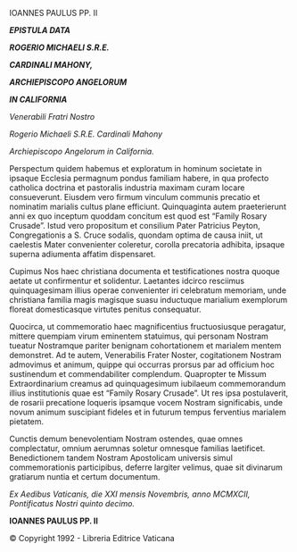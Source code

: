 IOANNES PAULUS PP. II

***EPISTULA DATA***

***ROGERIO MICHAELI S.R.E.***

***CARDINALI MAHONY,***

***ARCHIEPISCOPO ANGELORUM***

***IN CALIFORNIA***

*Venerabili Fratri Nostro*

*Rogerio Michaeli S.R.E. Cardinali Mahony*

*Archiepiscopo Angelorum in California.*

Perspectum quidem habemus et exploratum in hominum societate in ipsaque Ecclesia permagnum pondus familiam habere, in qua profecto catholica doctrina et pastoralis industria maximam curam locare consueverunt. Eiusdem vero firmum vinculum communis precatio et nominatim marialis cultus plane efficiunt. Quinquaginta autem praeterierunt anni ex quo inceptum quoddam concitum est quod est “Family Rosary Crusade”. Istud vero propositum et consilium Pater Patricius Peyton, Congregationis a S. Cruce sodalis, quondam optima de causa iniit, ut caelestis Mater convenienter coleretur, corolla precatoria adhibita, ipsaque superna adiumenta affatim dispensaret.

Cupimus Nos haec christiana documenta et testificationes nostra quoque aetate ut confirmentur et solidentur. Laetantes idcirco resciimus quinquagesimam illius operae convenienter iri celebratum memoriam, unde christiana familia magis magisque suasu inductuque marialium exemplorum floreat domesticasque virtutes penitus consequatur.

Quocirca, ut commemoratio haec magnificentius fructuosiusque peragatur, mittere quempiam virum eminentem statuimus, qui personam Nostram tueatur Nostramque pariter benignam cohortationem et marialem mentem demonstret. Ad te autem, Venerabilis Frater Noster, cogitationem Nostram admovimus et animum, quippe qui occurras prorsus par ad officium hoc sustinendum et commendabiliter complendum. Quapropter te Missum Extraordinarium creamus ad quinquagesimum iubilaeum commemorandum illius institutionis quae est “Family Rosary Crusade”. Ut res ipsa postulaverit, de rosarii precatione loqueris ipsamque vocem Nostram significabis, unde novum animum suscipiant fideles et in futurum tempus ferventius marialem pietatem.

Cunctis demum benevolentiam Nostram ostendes, quae omnes complectatur, omnium aerumnas soletur omnesque familias laetificet. Benedictionem tandem Nostram Apostolicam universis simul commemorationis participibus, deferre largiter velimus, quae sit divinarum gratiarum nuntia et certum documentum.

*Ex Aedibus Vaticanis, die XXI mensis Novembris, anno MCMXCII, Pontificatus Nostri quinto decimo.*

**IOANNES PAULUS PP. II**

© Copyright 1992 - Libreria Editrice Vaticana